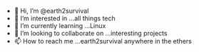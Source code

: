 - 👋 Hi, I’m @earth2survival
- 👀 I’m interested in ...all things tech
- 🌱 I’m currently learning ...Linux
- 💞️ I’m looking to collaborate on ...interesting projects
- 📫 How to reach me ...earth2survival anywhere in the ethers

<!---
earth2survival/earth2survival is a ✨ special ✨ repository because its `README.md` (this file) appears on your GitHub profile.
You can click the Preview link to take a look at your changes.
--->
